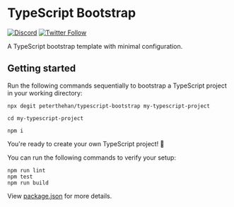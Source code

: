 # TypeScript Bootstrap

[![Discord](https://discord.com/api/guilds/258167954913361930/embed.png)](https://discord.gg/WjEFnzC) [![Twitter Follow](https://img.shields.io/twitter/follow/peterthehan.svg?style=social)](https://twitter.com/peterthehan)

A TypeScript bootstrap template with minimal configuration.

## Getting started

Run the following commands sequentially to bootstrap a TypeScript project in your working directory:

```
npx degit peterthehan/typescript-bootstrap my-typescript-project
```

```
cd my-typescript-project
```

```
npm i
```

You're ready to create your own TypeScript project! 🎉

You can run the following commands to verify your setup:

```
npm run lint
npm test
npm run build
```

View [package.json](./package.json) for more details.

